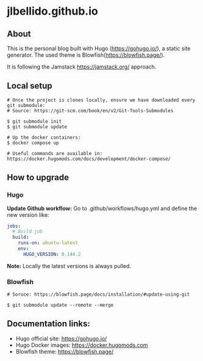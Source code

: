 # jlbellido.github.io

## About
This is the personal blog built with Hugo (https://gohugo.io/), a static site generator. The used theme is 
Blowfish(https://blowfish.page/).  

It is following the Jamstack https://jamstack.org/ approach.

## Local setup

```shell
# Once the project is clones locally, ensure we have downloaded every git submodule:
# Source: https://git-scm.com/book/en/v2/Git-Tools-Submodules

$ git submodule init
$ git submodule update

# Up the docker containers:
$ docker compose up

# Useful commands are available in: https://docker.hugomods.com/docs/development/docker-compose/
```

## How to upgrade

### Hugo

**Update Github workflow:** Go to .github/workflows/hugo.yml and define the new version like:
```yaml
jobs:
  # Build job
  build:
    runs-on: ubuntu-latest
    env:
      HUGO_VERSION: 0.144.2
```

**Note:** Locally the latest versions is always pulled.

### Blowfish
```shell
# Soruce: https://blowfish.page/docs/installation/#update-using-git

$ git submodule update --remote --merge
```

## Documentation links:

- Hugo official site: https://gohugo.io/
- Hugo Docker images: https://docker.hugomods.com
- Blowfish theme: https://blowfish.page/
